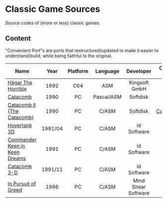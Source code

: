 # Classic Game Sources

Source codes of (more or less) classic games.

## Content

"Convenient Port"s are ports that restructured/updated to make it easier to understand/build, while being faithful to the original.

| Name                                                           |  Year   | Platform |  Language  |      Developer      |     Convenient port(s)     |
| -------------------------------------------------------------- | :-----: | :------: | :--------: | :-----------------: | :------------------------: |
| [Hägar The Horrible][Hägar The Horrible]                       |  1992   |   C64    |    ASM     |    Kingsoft GmbH    |                            |
| [Catacomb][Catacomb]                                           |  1990   |    PC    | Pascal/ASM |      Softdisk       |                            |
| [Catacomb II (The Catacomb)][Catacomb II (The Catacomb)]       |  1990   |    PC    |   C/ASM    |      Softdisk       | [CatacombSDL][CatacombSDL] |
| [Hovertank 3D][Hovertank 3D]                                   | 1991/04 |    PC    |   C/ASM    |     id Software     |                            |
| [Commander Keen in Keen Dreams][Commander Keen in Keen Dreams] |  1991   |    PC    |   C/ASM    |     id Software     |                            |
| [Catacomb 3-D][Catacomb 3-D]                                   | 1991/11 |    PC    |   C/ASM    |     id Software     |                            |
| [In Pursuit of Greed][In Pursuit of Greed]                     |  1996   |    PC    |   C/ASM    | Mind Shear Software |                            |

<!-- Sources; keep in the same order as the table -->

[Catacomb 3-D]: https://github.com/commercial-game-sources/catacomb_3d
[Catacomb II (The Catacomb)]: https://github.com/commercial-game-sources/catacomb_ii
[Catacomb]: https://github.com/commercial-game-sources/catacomb
[Commander Keen in Keen Dreams]: https://github.com/commercial-game-sources/commander_keen_in_keen_dreams
[Hägar The Horrible]: https://github.com/commercial-game-sources/hagar_the_horrible
[Hovertank 3D]: https://github.com/commercial-game-sources/hovertank_3d
[In Pursuit of Greed]: https://github.com/commercial-game-sources/in_pursuit_of_greed

<!-- Convenient ports; keep in alphabetic order -->

[CatacombSDL]: https://github.com/Blzut3/CatacombSDL
